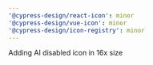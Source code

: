 ```yaml
---
'@cypress-design/react-icon': minor
'@cypress-design/vue-icon': minor
'@cypress-design/icon-registry': minor
---
```


Adding AI disabled icon in 16x size
